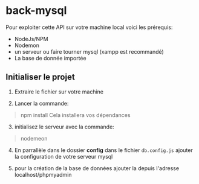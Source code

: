 # back-mysql

Pour exploiter cette API sur votre machine local voici les prérequis:
- NodeJs/NPM
- Nodemon
- un serveur ou faire tourner mysql (xampp est recommandé)
- La base de donnée importée

## Initialiser le projet

1. Extraire le fichier sur votre machine

2. Lancer la commande:
> npm install
Cela installera vos dépendances

3. initialisez le serveur avec la commande:
> nodemeon

4. En parrallèle dans le dossier **config** dans le fichier `db.config.js` ajouter la configuration de votre serveur mysql

5. pour la création de la base de données ajouter la depuis l'adresse localhost/phpmyadmin
